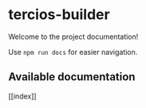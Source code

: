 # tercios-builder

Welcome to the project documentation!

Use `npm run docs` for easier navigation.

## Available documentation

[[index]]
